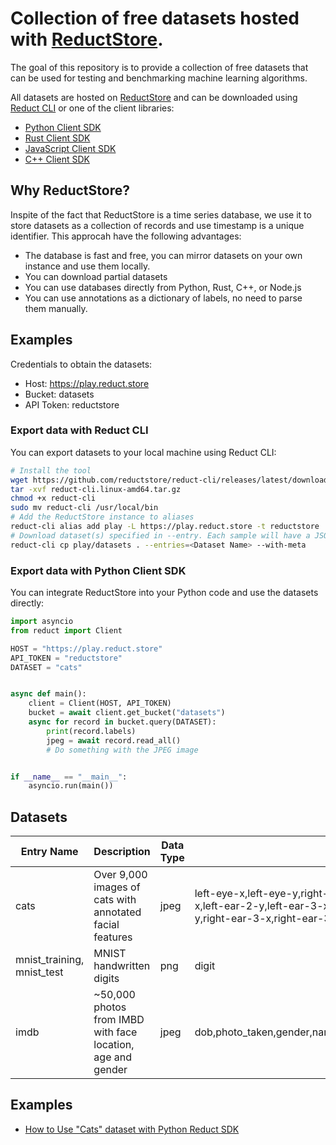 # Collection of free datasets hosted with [ReductStore](https://reduct.store/).

The goal of this repository is to provide a collection of free datasets that can be used for testing and benchmarking
machine learning algorithms.

All datasets are hosted on [ReductStore](https://play.reduct.store/) and can be downloaded
using [Reduct CLI](https://https://github.com/reductstore/reduct-cli) or
one of the client libraries:

* [Python Client SDK](https://github.com/reductstore/reduct-py)
* [Rust Client SDK](https://github.com/reductstore/reduct-rs)
* [JavaScript Client SDK](https://github.com/reductstore/reduct-js)
* [C++ Client SDK](https://github.com/reductstore/reduct-cpp)

## Why ReductStore?

Inspite of the fact that ReductStore is a time series database, we use it to store datasets as a collection of records
and use timestamp is a unique identifier. This approcah have the following advantages:

- The database is fast and free, you can mirror datasets on your own instance and use them locally.
- You can download partial datasets
- You can use databases directly from Python, Rust, C++, or Node.js
- You can use annotations as a dictionary of labels, no need to parse them manually.

## Examples

Credentials to obtain the datasets:

- Host: https://play.reduct.store
- Bucket: datasets
- API Token: reductstore

### Export data with Reduct CLI

You can export datasets to your local machine using Reduct CLI:

```bash
# Install the tool
wget https://github.com/reductstore/reduct-cli/releases/latest/download/reduct-cli.linux-amd64.tar.gz
tar -xvf reduct-cli.linux-amd64.tar.gz
chmod +x reduct-cli
sudo mv reduct-cli /usr/local/bin
# Add the ReductStore instance to aliases
reduct-cli alias add play -L https://play.reduct.store -t reductstore
# Download dataset(s) specified in --entry. Each sample will have a JSON document with metadata and anotations.
reduct-cli cp play/datasets . --entries=<Dataset Name> --with-meta
```

### Export data with Python Client SDK

You can integrate ReductStore into your Python code and use the datasets directly:

```python
import asyncio
from reduct import Client

HOST = "https://play.reduct.store"
API_TOKEN = "reductstore"
DATASET = "cats"


async def main():
    client = Client(HOST, API_TOKEN)
    bucket = await client.get_bucket("datasets")
    async for record in bucket.query(DATASET):
        print(record.labels)
        jpeg = await record.read_all()
        # Do something with the JPEG image


if __name__ == "__main__":
    asyncio.run(main())
```

## Datasets

| Entry Name                  | Description                                                 | Data Type | Labels                                                                                                                                                                                                                          | Original Source                                                          | Export Script                                 |
|-----------------------------|-------------------------------------------------------------|-----------|---------------------------------------------------------------------------------------------------------------------------------------------------------------------------------------------------------------------------------|--------------------------------------------------------------------------|-----------------------------------------------|
| cats                        | Over 9,000 images of cats with annotated facial features    | jpeg      | left-eye-x,left-eye-y,right-eye-x,right-eye-y,mouth-x,mouth-y,left-ear-1-x,left-ear-1-y,left-ear-2-x,left-ear-2-y,left-ear-3-x,left-ear-3-y,right-ear-1-x,right-ear-1-y,right-ear-2-x,right-ear-2-y,right-ear-3-x,right-ear-3-y | [kaggle](https://www.kaggle.com/datasets/crawford/cat-dataset)           | [export.py](export/cats/export.py)            |
|  mnist_training, mnist_test | MNIST handwritten digits                                    | png       | digit                                                                                                                                                                                                                           | [MNIST](http://yann.lecun.com/exdb/mnist/)                               | [export.py](export/mnist/export.py)           | 
| imdb                        | ~50,000 photos from IMBD with face location, age and gender | jpeg      | dob,photo_taken,gender,name,face_location_{x,y,w,h},face_score,second_face_score,celeb_names,celeb_id                                                                                                                           | [IMDB-WIKI](https://data.vision.ee.ethz.ch/cvl/rrothe/imdb-wiki/)        | [export.py](export/imdb/export.py)            |

## Examples

* [How to Use "Cats" dataset with Python Reduct SDK](./examples/cats.ipynb)
